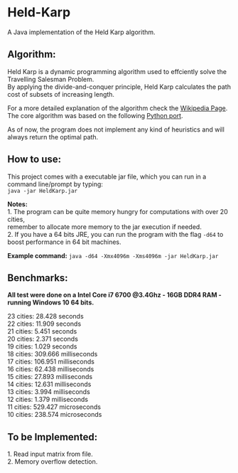 # Held-Karp

A Java implementation of the Held Karp algorithm.

<h2><b>Algorithm:</b></h2>
<p>Held Karp is a dynamic programming algorithm used to effciently solve the Travelling Salesman Problem.
<br>By applying the divide-and-conquer principle, Held Karp calculates the path cost of subsets of increasing length.</p>
<p>For a more detailed explanation of the algorithm check the
<a href="https://en.wikipedia.org/wiki/Held%E2%80%93Karp_algorithm">Wikipedia Page</a>.
<br>The core algorithm was based on the following <a href="https://github.com/CarlEkerot/held-karp">Python port</a>.</p>
<p> As of now, the program does not implement any kind of heuristics and will always return the optimal path.</p>
  

<h2><b>How to use:</b></h2>
<p>This project comes with a executable jar file, which you can run in a command line/prompt by typing:
<br><code>java -jar HeldKarp.jar</code></p>
<p><b>Notes:</b>
<br>1. The program can be quite memory hungry for computations with over 20 cities,
  <br>remember to allocate more memory to the jar execution if needed.
<br>2. If you have a 64 bits JRE, you can run the program with the flag <code>-d64</code> to boost performance in 64 bit machines.</p>
<p><b>Example command:</b>
<code>java -d64 -Xmx4096m -Xms4096m -jar HeldKarp.jar</code></p>
 
<h2><b>Benchmarks:</b></h2>
<p><b>All test were done on a Intel Core i7 6700 @3.4Ghz - 16GB DDR4 RAM - running Windows 10 64 bits.</b></p>
<p>23 cities: 28.428 seconds<br>
  22 cities: 11.909 seconds<br>
  21 cities: 5.451 seconds<br>
  20 cities: 2.371 seconds<br>
  19 cities: 1.029 seconds<br>
  18 cities: 309.666 milliseconds<br>
  17 cities: 106.951 milliseconds<br>
  16 cities: 62.438 milliseconds<br>
  15 cities: 27.893 milliseconds<br>
  14 cities: 12.631 milliseconds<br>
  13 cities: 3.994 milliseconds<br>
  12 cities: 1.379 milliseconds<br>
  11 cities: 529.427 microseconds<br>
  10 cities: 238.574 microseconds<br></p>

<h2><b>To be Implemented:</b></h2>
<p>1. Read input matrix from file.
<br>2. Memory overflow detection.</p>
  

